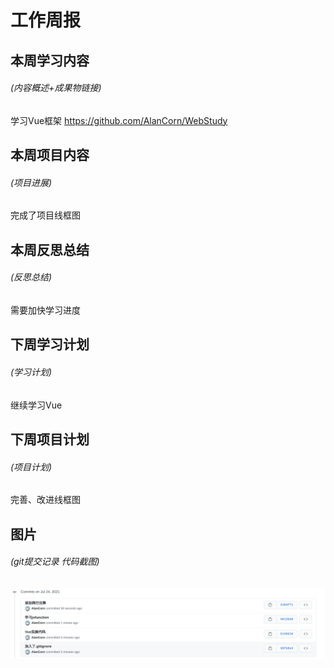 # 工作周报

## 本周学习内容

###### (内容概述+成果物链接)

学习Vue框架
https://github.com/AlanCorn/WebStudy

## 本周项目内容

###### (项目进展)

完成了项目线框图

## 本周反思总结

###### (反思总结)

需要加快学习进度

## 下周学习计划

###### (学习计划)

继续学习Vue

## 下周项目计划

###### (项目计划)

完善、改进线框图

## 图片

###### (git提交记录 代码截图)

![git提交记录](2021-07-24-14-42-57.png)